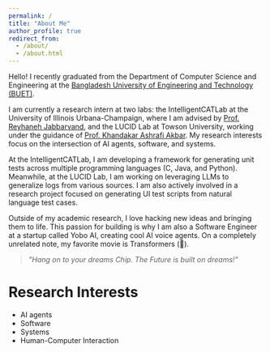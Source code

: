 ```yaml
---
permalink: /
title: "About Me"
author_profile: true
redirect_from: 
  - /about/
  - /about.html
---
```


Hello! I recently graduated from the Department of Computer Science and Engineering at the [Bangladesh University of Engineering and Technology (BUET)](https://www.buet.ac.bd/).

I am currently a research intern at two labs: the IntelligentCATLab at the University of Illinois Urbana-Champaign, where I am advised by [Prof. Reyhaneh Jabbarvand](https://reyhaneh.cs.illinois.edu/), and the LUCID Lab at Towson University, working under the guidance of [Prof. Khandakar Ashrafi Akbar](https://www.towson.edu/cla/departments/computerscience/facultystaff/akbar.html). My research interests focus on the intersection of AI agents, software, and systems.

At the IntelligentCATLab, I am developing a framework for generating unit tests across multiple programming languages (C, Java, and Python). Meanwhile, at the LUCID Lab, I am working on leveraging LLMs to generalize logs from various sources. I am also actively involved in a research project focused on generating UI test scripts from natural language test cases.

Outside of my academic research, I love hacking new ideas and bringing them to life. This passion for building is why I am also a Software Engineer at a startup called Yobo AI, creating cool AI voice agents. On a completely unrelated note, my favorite movie is Transformers (🤖). 

> *"Hang on to your dreams Chip. The Future is built on dreams!"*

# Research Interests

- AI agents
- Software
- Systems
- Human-Computer Interaction